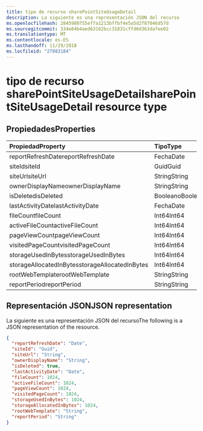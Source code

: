 ```yaml
---
title: tipo de recurso sharePointSiteUsageDetail
description: La siguiente es una representación JSON del recurso
ms.openlocfilehash: 2845980755ef7a1213bffbf4e5a5d2f87046d57d
ms.sourcegitcommit: 334e84b4aed63162bcc31831cffd6d363dafee02
ms.translationtype: MT
ms.contentlocale: es-ES
ms.lasthandoff: 11/29/2018
ms.locfileid: "27083184"
---
```

# <a name="sharepointsiteusagedetail-resource-type"></a><span data-ttu-id="8bff5-103">tipo de recurso sharePointSiteUsageDetail</span><span class="sxs-lookup"><span data-stu-id="8bff5-103">sharePointSiteUsageDetail resource type</span></span>

## <a name="properties"></a><span data-ttu-id="8bff5-104">Propiedades</span><span class="sxs-lookup"><span data-stu-id="8bff5-104">Properties</span></span>

| <span data-ttu-id="8bff5-105">Propiedad</span><span class="sxs-lookup"><span data-stu-id="8bff5-105">Property</span></span>                | <span data-ttu-id="8bff5-106">Tipo</span><span class="sxs-lookup"><span data-stu-id="8bff5-106">Type</span></span>    |
| :---------------------- | :------ |
| <span data-ttu-id="8bff5-107">reportRefreshDate</span><span class="sxs-lookup"><span data-stu-id="8bff5-107">reportRefreshDate</span></span>       | <span data-ttu-id="8bff5-108">Fecha</span><span class="sxs-lookup"><span data-stu-id="8bff5-108">Date</span></span>    |
| <span data-ttu-id="8bff5-109">siteId</span><span class="sxs-lookup"><span data-stu-id="8bff5-109">siteId</span></span>                  | <span data-ttu-id="8bff5-110">Guid</span><span class="sxs-lookup"><span data-stu-id="8bff5-110">Guid</span></span>  |
| <span data-ttu-id="8bff5-111">siteUrl</span><span class="sxs-lookup"><span data-stu-id="8bff5-111">siteUrl</span></span>                 | <span data-ttu-id="8bff5-112">String</span><span class="sxs-lookup"><span data-stu-id="8bff5-112">String</span></span>  |
| <span data-ttu-id="8bff5-113">ownerDisplayName</span><span class="sxs-lookup"><span data-stu-id="8bff5-113">ownerDisplayName</span></span>        | <span data-ttu-id="8bff5-114">String</span><span class="sxs-lookup"><span data-stu-id="8bff5-114">String</span></span>  |
| <span data-ttu-id="8bff5-115">isDeleted</span><span class="sxs-lookup"><span data-stu-id="8bff5-115">isDeleted</span></span>               | <span data-ttu-id="8bff5-116">Booleano</span><span class="sxs-lookup"><span data-stu-id="8bff5-116">Boolean</span></span> |
| <span data-ttu-id="8bff5-117">lastActivityDate</span><span class="sxs-lookup"><span data-stu-id="8bff5-117">lastActivityDate</span></span>        | <span data-ttu-id="8bff5-118">Fecha</span><span class="sxs-lookup"><span data-stu-id="8bff5-118">Date</span></span>    |
| <span data-ttu-id="8bff5-119">fileCount</span><span class="sxs-lookup"><span data-stu-id="8bff5-119">fileCount</span></span>               | <span data-ttu-id="8bff5-120">Int64</span><span class="sxs-lookup"><span data-stu-id="8bff5-120">Int64</span></span>   |
| <span data-ttu-id="8bff5-121">activeFileCount</span><span class="sxs-lookup"><span data-stu-id="8bff5-121">activeFileCount</span></span>         | <span data-ttu-id="8bff5-122">Int64</span><span class="sxs-lookup"><span data-stu-id="8bff5-122">Int64</span></span>   |
| <span data-ttu-id="8bff5-123">pageViewCount</span><span class="sxs-lookup"><span data-stu-id="8bff5-123">pageViewCount</span></span>           | <span data-ttu-id="8bff5-124">Int64</span><span class="sxs-lookup"><span data-stu-id="8bff5-124">Int64</span></span>   |
| <span data-ttu-id="8bff5-125">visitedPageCount</span><span class="sxs-lookup"><span data-stu-id="8bff5-125">visitedPageCount</span></span>        | <span data-ttu-id="8bff5-126">Int64</span><span class="sxs-lookup"><span data-stu-id="8bff5-126">Int64</span></span>   |
| <span data-ttu-id="8bff5-127">storageUsedInBytes</span><span class="sxs-lookup"><span data-stu-id="8bff5-127">storageUsedInBytes</span></span>      | <span data-ttu-id="8bff5-128">Int64</span><span class="sxs-lookup"><span data-stu-id="8bff5-128">Int64</span></span>   |
| <span data-ttu-id="8bff5-129">storageAllocatedInBytes</span><span class="sxs-lookup"><span data-stu-id="8bff5-129">storageAllocatedInBytes</span></span> | <span data-ttu-id="8bff5-130">Int64</span><span class="sxs-lookup"><span data-stu-id="8bff5-130">Int64</span></span>   |
| <span data-ttu-id="8bff5-131">rootWebTemplate</span><span class="sxs-lookup"><span data-stu-id="8bff5-131">rootWebTemplate</span></span>         | <span data-ttu-id="8bff5-132">String</span><span class="sxs-lookup"><span data-stu-id="8bff5-132">String</span></span>  |
| <span data-ttu-id="8bff5-133">reportPeriod</span><span class="sxs-lookup"><span data-stu-id="8bff5-133">reportPeriod</span></span>            | <span data-ttu-id="8bff5-134">String</span><span class="sxs-lookup"><span data-stu-id="8bff5-134">String</span></span>  |

## <a name="json-representation"></a><span data-ttu-id="8bff5-135">Representación JSON</span><span class="sxs-lookup"><span data-stu-id="8bff5-135">JSON representation</span></span>

<span data-ttu-id="8bff5-136">La siguiente es una representación JSON del recurso</span><span class="sxs-lookup"><span data-stu-id="8bff5-136">The following is a JSON representation of the resource.</span></span>

<!-- {
  "blockType": "resource",
  "@odata.type": "microsoft.graph.sharePointSiteUsageDetail"
} -->

```json
{
  "reportRefreshDate": "Date", 
  "siteId": "Guid", 
  "siteUrl": "String", 
  "ownerDisplayName": "String", 
  "isDeleted": true, 
  "lastActivityDate": "Date", 
  "fileCount": 1024, 
  "activeFileCount": 1024, 
  "pageViewCount": 1024, 
  "visitedPageCount": 1024, 
  "storageUsedInBytes": 1024, 
  "storageAllocatedInBytes": 1024, 
  "rootWebTemplate": "String", 
  "reportPeriod": "String"
}
```
